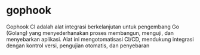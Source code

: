 # gophook
Gophook CI adalah alat integrasi berkelanjutan untuk pengembang Go (Golang) yang menyederhanakan proses membangun, menguji, dan menyebarkan aplikasi. Alat ini mengotomatisasi CI/CD, mendukung integrasi dengan kontrol versi, pengujian otomatis, dan penyebaran
